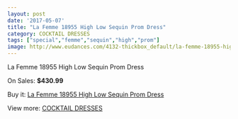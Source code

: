 ```yaml
---
layout: post
date: '2017-05-07'
title: "La Femme 18955 High Low Sequin Prom Dress"
category: COCKTAIL DRESSES
tags: ["special","femme","sequin","high","prom"]
image: http://www.eudances.com/4132-thickbox_default/la-femme-18955-high-low-sequin-prom-dress.jpg
---
```

La Femme 18955 High Low Sequin Prom Dress

On Sales: **$430.99**
<a href="https://www.eudances.com/en/cocktail-dresses/1382-la-femme-18955-high-low-sequin-prom-dress.html"><amp-img layout="responsive" width="600" height="600" src="//www.eudances.com/4132-thickbox_default/la-femme-18955-high-low-sequin-prom-dress.jpg" alt="La Femme 18955 High Low Sequin Prom Dress 0" /></a>
<a href="https://www.eudances.com/en/cocktail-dresses/1382-la-femme-18955-high-low-sequin-prom-dress.html"><amp-img layout="responsive" width="600" height="600" src="//www.eudances.com/4134-thickbox_default/la-femme-18955-high-low-sequin-prom-dress.jpg" alt="La Femme 18955 High Low Sequin Prom Dress 1" /></a>
<a href="https://www.eudances.com/en/cocktail-dresses/1382-la-femme-18955-high-low-sequin-prom-dress.html"><amp-img layout="responsive" width="600" height="600" src="//www.eudances.com/4133-thickbox_default/la-femme-18955-high-low-sequin-prom-dress.jpg" alt="La Femme 18955 High Low Sequin Prom Dress 2" /></a>

Buy it: [La Femme 18955 High Low Sequin Prom Dress](https://www.eudances.com/en/cocktail-dresses/1382-la-femme-18955-high-low-sequin-prom-dress.html "La Femme 18955 High Low Sequin Prom Dress")

View more: [COCKTAIL DRESSES](https://www.eudances.com/en/14-cocktail-dresses "COCKTAIL DRESSES")